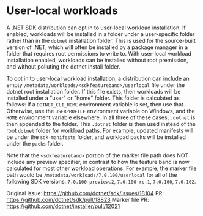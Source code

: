 # User-local workloads

A .NET SDK distribution can opt in to user-local workload installation.  If enabled, workloads will be installed in a folder under a user-specific folder rather than in the `dotnet` installation folder.  This is used for the source-built version of .NET, which will often be installed by a package manager in a folder that requires root permissions to write to.  With user-local workload installation enabled, workloads can be installed without root premission, and without polluting the dotnet install folder.

To opt in to user-local workload installation, a distribution can include an empty `/metadata/workloads/<sdkfeatureband>/userlocal` file under the dotnet root installation folder.  If this file exists, then workloads will be installed under a "user" or "home" folder.  This folder is calculated as follows: If a `DOTNET_CLI_HOME` environment variable is set, then use that.  Otherwise, use the `USERPROFILE` environment variable on Windows, and the `HOME` environment variable elsewhere.  In all three of these cases, `.dotnet` is then appended to the folder.  This `.dotnet` folder is then used instead of the root `dotnet` folder for workload paths.  For example, updated manifests will be under the `sdk-manifests` folder, and workload packs will be installed under the `packs` folder.

Note that the `<sdkfeatureband>` portion of the marker file path does NOT include any preview specifier, in contrast to how the feature band is now calculated for most other workload operations.  For example, the marker file path would be `/metadata/workloads/7.0.100/userlocal` for all of the following SDK versions: `7.0.100-preview.2`, `7.0.100-rc.1`, `7.0.100`, `7.0.102`.

Original issue: https://github.com/dotnet/sdk/issues/18104
PR: https://github.com/dotnet/sdk/pull/18823
Marker file PR: https://github.com/dotnet/installer/pull/12021